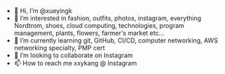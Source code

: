 - 👋 Hi, I’m @xueyingk
- 👀 I’m interested in fashion, outfits, photos, instagram, everything Nordtrom, shoes, cloud computing, technologies, program management, plants, flowers, farmer's market etc...
- 🌱 I’m currently learning git, GitHub, CI/CD, computer networking, AWS networking specialty, PMP cert
- 💞️ I’m looking to collaborate on Instagram
- 📫 How to reach me xxykang @ Instagram

<!---
xueyingk/xueyingk is a ✨ special ✨ repository because its `README.md` (this file) appears on your GitHub profile.
You can click the Preview link to take a look at your changes.
--->
